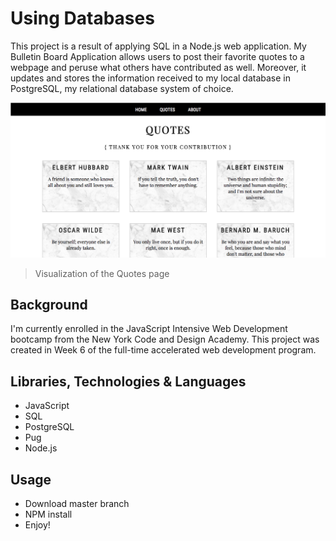 # Using Databases

This project is a result of applying SQL in a Node.js web application. My Bulletin Board Application allows users to post their favorite quotes to a webpage and peruse what others have contributed as well. Moreover, it updates and stores the information received to my local database in PostgreSQL, my relational database system of choice. 

![banner](https://github.com/aleanalesnik/bulletin-board/blob/master/public/images/screenshot2.png?raw=true)

> Visualization of the Quotes page 

## Background

I'm currently enrolled in the JavaScript Intensive Web Development bootcamp from the New York Code and Design Academy. This project was created in Week 6 of the full-time accelerated web development program.

## Libraries, Technologies & Languages
- JavaScript
- SQL
- PostgreSQL
- Pug
- Node.js

## Usage

* Download master branch
* NPM install
* Enjoy!
